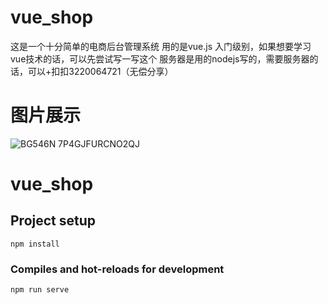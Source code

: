 # vue_shop
这是一个十分简单的电商后台管理系统
用的是vue.js
入门级别，如果想要学习vue技术的话，可以先尝试写一写这个
服务器是用的nodejs写的，需要服务器的话，可以+扣扣3220064721（无偿分享）

# 图片展示
![BG546N 7P4GJFURCNO2QJ](https://user-images.githubusercontent.com/72195073/183336294-0c319ccb-00cb-45d5-9450-6e0d11bc6366.png)

# vue_shop

## Project setup
```
npm install
```

### Compiles and hot-reloads for development
```
npm run serve
